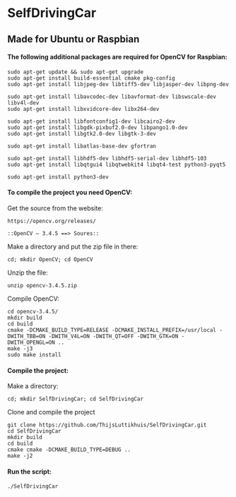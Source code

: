 # SelfDrivingCar

## Made for Ubuntu or Raspbian

#### The following additional packages are required for OpenCV for Raspbian:
```
sudo apt-get update && sudo apt-get upgrade
sudo apt-get install build-essential cmake pkg-config
sudo apt-get install libjpeg-dev libtiff5-dev libjasper-dev libpng-dev

sudo apt-get install libavcodec-dev libavformat-dev libswscale-dev libv4l-dev
sudo apt-get install libxvidcore-dev libx264-dev

sudo apt-get install libfontconfig1-dev libcairo2-dev
sudo apt-get install libgdk-pixbuf2.0-dev libpango1.0-dev
sudo apt-get install libgtk2.0-dev libgtk-3-dev

sudo apt-get install libatlas-base-dev gfortran

sudo apt-get install libhdf5-dev libhdf5-serial-dev libhdf5-103
sudo apt-get install libqtgui4 libqtwebkit4 libqt4-test python3-pyqt5

sudo apt-get install python3-dev
```

#### To compile the project you need OpenCV:

Get the source from the website:
```
https://opencv.org/releases/            

::OpenCV – 3.4.5 ==> Soures::
```
Make a directory and put the zip file in there:
```
cd; mkdir OpenCV; cd OpenCV
```

Unzip the file:
```
unzip opencv-3.4.5.zip
```

Compile OpenCV:
```
cd opencv-3.4.5/
mkdir build
cd build
cmake -DCMAKE_BUILD_TYPE=RELEASE -DCMAKE_INSTALL_PREFIX=/usr/local -DWITH_TBB=ON -DWITH_V4L=ON -DWITH_QT=OFF -DWITH_GTK=ON -DWITH_OPENGL=ON ..
make -j3
sudo make install
```
 
#### Compile the project:
Make a directory:
```
cd; mkdir SelfDrivingCar; cd SelfDrivingCar
```

Clone and compile the project
```
git clone https://github.com/ThijsLuttikhuis/SelfDrivingCar.git
cd SelfDrivingCar
mkdir build
cd build
cmake cmake -DCMAKE_BUILD_TYPE=DEBUG ..
make -j2
```

#### Run the script:
```
./SelfDrivingCar
```




